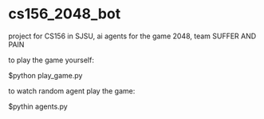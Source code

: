 # cs156_2048_bot
project for CS156 in SJSU, ai agents for the game 2048, team SUFFER AND PAIN

to play the game yourself:

$python play_game.py

to watch random agent play the game:

$pythin agents.py
